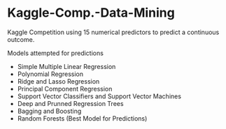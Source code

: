 # Kaggle-Comp.-Data-Mining
Kaggle Competition using 15 numerical predictors to predict a continuous outcome.

Models attempted for predictions
* Simple Multiple Linear Regression
* Polynomial Regression
* Ridge and Lasso Regression
* Principal Component Regression
* Support Vector Classifiers and Support Vector Machines
* Deep and Prunned Regression Trees
* Bagging and Boosting
* Random Forests (Best Model for Predictions)
